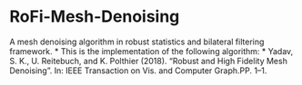 # RoFi-Mesh-Denoising
A mesh denoising algorithm in robust statistics and bilateral filtering framework.  * This is the implementation of the following algorithm:   * Yadav, S. K., U. Reitebuch, and K. Polthier (2018). “Robust and High Fidelity Mesh Denoising”.   In: IEEE Transaction on Vis. and Computer Graph.PP. 1–1.
